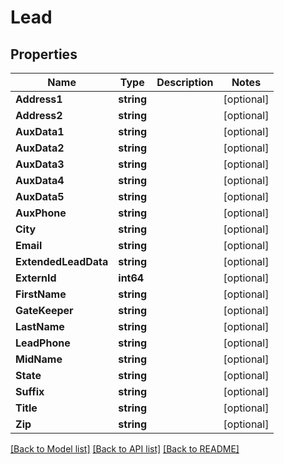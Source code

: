 # Lead

## Properties

Name | Type | Description | Notes
------------ | ------------- | ------------- | -------------
**Address1** | **string** |  | [optional] 
**Address2** | **string** |  | [optional] 
**AuxData1** | **string** |  | [optional] 
**AuxData2** | **string** |  | [optional] 
**AuxData3** | **string** |  | [optional] 
**AuxData4** | **string** |  | [optional] 
**AuxData5** | **string** |  | [optional] 
**AuxPhone** | **string** |  | [optional] 
**City** | **string** |  | [optional] 
**Email** | **string** |  | [optional] 
**ExtendedLeadData** | **string** |  | [optional] 
**ExternId** | **int64** |  | [optional] 
**FirstName** | **string** |  | [optional] 
**GateKeeper** | **string** |  | [optional] 
**LastName** | **string** |  | [optional] 
**LeadPhone** | **string** |  | [optional] 
**MidName** | **string** |  | [optional] 
**State** | **string** |  | [optional] 
**Suffix** | **string** |  | [optional] 
**Title** | **string** |  | [optional] 
**Zip** | **string** |  | [optional] 

[[Back to Model list]](../README.md#documentation-for-models) [[Back to API list]](../README.md#documentation-for-api-endpoints) [[Back to README]](../README.md)


